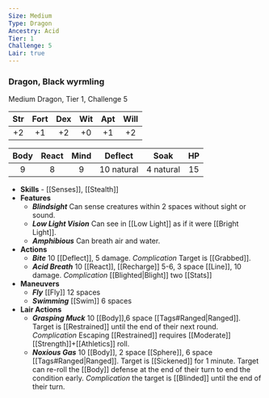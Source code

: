 ```yaml
---
Size: Medium
Type: Dragon
Ancestry: Acid
Tier: 1
Challenge: 5
Lair: true
---
```

### Dragon, Black wyrmling
Medium Dragon, Tier 1, Challenge 5

| Str | Fort | Dex | Wit | Apt | Will |
|:--:|:--:|:--:|:--:|:--:|:--:|
|+2|+1|+2|+0|+1|+2|

| Body| React | Mind | Deflect | Soak | HP |
| :------: | :-------: | :------: | :---------: | :-------: | :----: |
|    9     |     8     |    9     | 10 natural  | 4 natural |   15   |

- **Skills** - [[Senses]], [[Stealth]]
- **Features**
	- ***Blindsight*** Can sense creatures within 2 spaces without sight or sound.
	- ***Low Light Vision*** Can see in [[Low Light]] as if it were [[Bright Light]].
	- ***Amphibious*** Can breath air and water.
- **Actions**
	- ***Bite*** 10 [[Deflect]], 5 damage. _Complication_ Target is [[Grabbed]].
	- ***Acid Breath*** 10 [[React]], [[Recharge]] 5-6, 3 space [[Line]], 10 damage. _Complication_ [[Blighted|Blight]] two [[Stats]]
- **Maneuvers**
	- _**Fly**_ [[Fly]] 12 spaces
	- ***Swimming*** [[Swim]] 6 spaces
- **Lair Actions**
	- ***Grasping Muck*** 10 [[Body]],6 space [[Tags#Ranged|Ranged]]. Target is [[Restrained]] until the end of their next round. _Complication_ Escaping [[Restrained]] requires [[Moderate]] [[Strength]]+[[Athletics]] roll. 
	- ***Noxious Gas*** 10 [[Body]], 2 space [[Sphere]], 6 space [[Tags#Ranged|Ranged]]. Target is [[Sickened]] for 1 minute. Target can re-roll the [[Body]] defense at the end of their turn to end the condition early. _Complication_ the target is [[Blinded]] until the end of their turn.